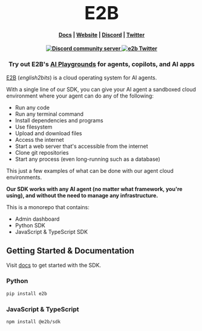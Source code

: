 <h1 align="center">
  <font size="30">
  <b>
    E2B
  </b>
  </font>
</h1>

<h4 align="center">
  <a href="https://e2b.dev/docs">Docs</a> |
  <a href="https://e2b.dev">Website</a> |
  <a href="https://discord.gg/U7KEcGErtQ">Discord</a> |
  <a href="https://twitter.com/e2b_dev">Twitter</a>
</h4>

<h4 align="center">
  <a href="https://discord.gg/U7KEcGErtQ">
    <img src="https://img.shields.io/badge/chat-on%20Discord-blue" alt="Discord community server" />
  </a>
  <a href="https://twitter.com/e2b_dev">
    <img src="https://img.shields.io/twitter/follow/infisical?label=Follow" alt="e2b Twitter" />
  </a>
</h4>

<h3 align="center">
  Try out E2B's <a href="https://e2b.dev/docs?ref=e2b-repo">AI Playgrounds</a> for agents, copilots, and AI apps
</h3>

[E2B](https://e2b.dev) (_english2bits_) is a cloud operating system for AI agents. 

With a single line of our SDK, you can give your AI agent a sandboxed cloud environment where your agent can do any of the following:
- Run any code
- Run any terminal command
- Install dependencies and programs
- Use filesystem
- Upload and download files
- Access the internet
- Start a web server that's accessible from the internet
- Clone git repositories
- Start any process (even long-running such as a database)

This just a few examples of what can be done with our agent cloud environments.

**Our SDK works with any AI agent (no matter what framework, you're using), and without the need to manage any infrastructure.**

This is a monorepo that contains:
- Admin dashboard
- Python SDK
- JavaScript & TypeScript SDK

## Getting Started & Documentation

Visit [docs](https://e2b.dev/docs) to get started with the SDK.

### Python
```bash
pip install e2b
```

### JavaScript & TypeScript
```bash
npm install @e2b/sdk
```
